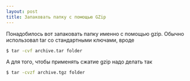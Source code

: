 ```yaml
---
layout: post
title: Запаковать папку с помощью GZip
---
```


Понадобилось вот запаковать папку именно с помощью gzip. Обычно использовал tar со стандартными ключами, вроде

``` bash
$ tar -cvf archive.tar folder
```

А для того, чтобы применять сжатие gzip надо делать так

``` bash
$ tar -cvzf archive.tgz folder
```
